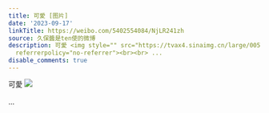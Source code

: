 ```yaml
---
title: 可愛 [图片]
date: '2023-09-17'
linkTitle: https://weibo.com/5402554084/NjLR241zh
source: 久保醬是ten使的微博
description: 可愛 <img style="" src="https://tvax4.sinaimg.cn/large/005TCz76gy1hi027neezpj30r00wh42u.jpg"
  referrerpolicy="no-referrer"><br><br> ...
disable_comments: true
---
```

可愛 <img style="" src="https://tvax4.sinaimg.cn/large/005TCz76gy1hi027neezpj30r00wh42u.jpg" referrerpolicy="no-referrer"><br><br> ...